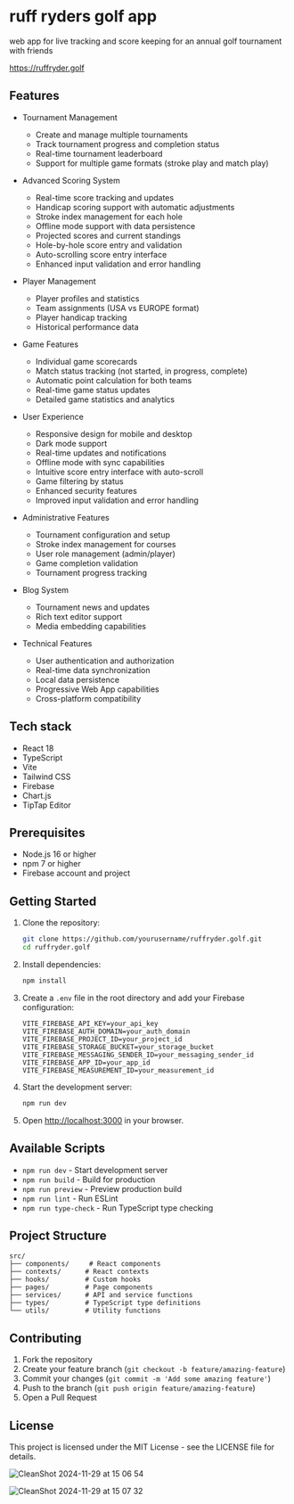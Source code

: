 # ruff ryders golf app

web app for live tracking and score keeping for an annual golf tournament with friends

https://ruffryder.golf

## Features

- Tournament Management
  - Create and manage multiple tournaments
  - Track tournament progress and completion status
  - Real-time tournament leaderboard
  - Support for multiple game formats (stroke play and match play)

- Advanced Scoring System
  - Real-time score tracking and updates
  - Handicap scoring support with automatic adjustments
  - Stroke index management for each hole
  - Offline mode support with data persistence
  - Projected scores and current standings
  - Hole-by-hole score entry and validation
  - Auto-scrolling score entry interface
  - Enhanced input validation and error handling

- Player Management
  - Player profiles and statistics
  - Team assignments (USA vs EUROPE format)
  - Player handicap tracking
  - Historical performance data

- Game Features
  - Individual game scorecards
  - Match status tracking (not started, in progress, complete)
  - Automatic point calculation for both teams
  - Real-time game status updates
  - Detailed game statistics and analytics

- User Experience
  - Responsive design for mobile and desktop
  - Dark mode support
  - Real-time updates and notifications
  - Offline mode with sync capabilities
  - Intuitive score entry interface with auto-scroll
  - Game filtering by status
  - Enhanced security features
  - Improved input validation and error handling

- Administrative Features
  - Tournament configuration and setup
  - Stroke index management for courses
  - User role management (admin/player)
  - Game completion validation
  - Tournament progress tracking

- Blog System
  - Tournament news and updates
  - Rich text editor support
  - Media embedding capabilities

- Technical Features
  - User authentication and authorization
  - Real-time data synchronization
  - Local data persistence
  - Progressive Web App capabilities
  - Cross-platform compatibility

## Tech stack

- React 18
- TypeScript
- Vite
- Tailwind CSS
- Firebase
- Chart.js
- TipTap Editor

## Prerequisites

- Node.js 16 or higher
- npm 7 or higher
- Firebase account and project

## Getting Started

1. Clone the repository:
   ```bash
   git clone https://github.com/yourusername/ruffryder.golf.git
   cd ruffryder.golf
   ```

2. Install dependencies:
   ```bash
   npm install
   ```

3. Create a `.env` file in the root directory and add your Firebase configuration:
   ```
   VITE_FIREBASE_API_KEY=your_api_key
   VITE_FIREBASE_AUTH_DOMAIN=your_auth_domain
   VITE_FIREBASE_PROJECT_ID=your_project_id
   VITE_FIREBASE_STORAGE_BUCKET=your_storage_bucket
   VITE_FIREBASE_MESSAGING_SENDER_ID=your_messaging_sender_id
   VITE_FIREBASE_APP_ID=your_app_id
   VITE_FIREBASE_MEASUREMENT_ID=your_measurement_id
   ```

4. Start the development server:
   ```bash
   npm run dev
   ```

5. Open [http://localhost:3000](http://localhost:3000) in your browser.

## Available Scripts

- `npm run dev` - Start development server
- `npm run build` - Build for production
- `npm run preview` - Preview production build
- `npm run lint` - Run ESLint
- `npm run type-check` - Run TypeScript type checking

## Project Structure

```
src/
├── components/     # React components
├── contexts/      # React contexts
├── hooks/         # Custom hooks
├── pages/         # Page components
├── services/      # API and service functions
├── types/         # TypeScript type definitions
└── utils/         # Utility functions
```

## Contributing

1. Fork the repository
2. Create your feature branch (`git checkout -b feature/amazing-feature`)
3. Commit your changes (`git commit -m 'Add some amazing feature'`)
4. Push to the branch (`git push origin feature/amazing-feature`)
5. Open a Pull Request

## License

This project is licensed under the MIT License - see the LICENSE file for details.

![CleanShot 2024-11-29 at 15 06 54](https://github.com/user-attachments/assets/0378c7b7-88d7-49e4-b5dd-3559f2f96a22)

![CleanShot 2024-11-29 at 15 07 32](https://github.com/user-attachments/assets/51382b21-b681-4d50-9505-0c4e892007e4)
